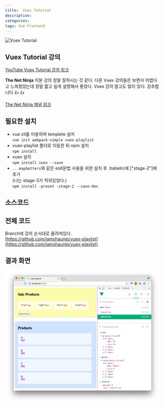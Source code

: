 ```yaml
---
title:  Vuex Tutorial
description: 
categories: 
tags: Vue Frontend
---
```


![Vuex Tutorial](https://i.ytimg.com/vi/BGAu__J4xoc/maxresdefault.jpg)

## Vuex Tutorial 강의

[YouTube Vuex Tutorial 강의 링크](https://www.youtube.com/watch?v=BGAu__J4xoc)  

**The Net Ninja** 이분 강의 정말 잘하시는 것 같다. 다른 Vuex 강의들은 보면서 어렵다고 느껴졌었는데 정말 짧고 쉽게 설명해서 좋았다. Vuex 강의 말고도 많이 있다. 강추합니다 👍 👍

[The Net Ninja 채널 링크](https://www.youtube.com/channel/UCW5YeuERMmlnqo4oq8vwUpg)

## 필요한 설치

* vue cli를 이용하여 templete 설치  
  `vue init webpack-simple vuex-playlist`
* vuex-playlist 폴더로 이동한 뒤 npm 설치  
  `npm install`
* vuex 설치  
  `npm install vuex --save`
* `...mapGetters`와 같은 es6문법 사용을 위한 설치 후 .babelrc에 ["stage-2"]에 추가  
  (나는 stage-3가 적혀있었다.)  
  `npm install -preset -stage-2 --save-dev`

## 소스코드

<script src="https://gist.github.com/groovypark/0897c8b35f8b7e191b9266418263526d.js"></script>

## 전체 코드

Branch에 강의 순서대로 올려져있다.  
[https://github.com/iamshaunjp/vuex-playlist](https://github.com/iamshaunjp/vuex-playlist)

## 결과 화면

![vuex tutorial result screen](/assets/images/vuex-tutorial.png)